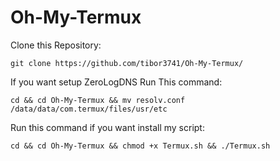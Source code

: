 # Oh-My-Termux
Clone this Repository:
```text
git clone https://github.com/tibor3741/Oh-My-Termux/
```
If you want setup ZeroLogDNS Run This command:

```text
cd && cd Oh-My-Termux && mv resolv.conf /data/data/com.termux/files/usr/etc

```
Run this command if you want install my script:

```text
cd && cd Oh-My-Termux && chmod +x Termux.sh && ./Termux.sh
```
